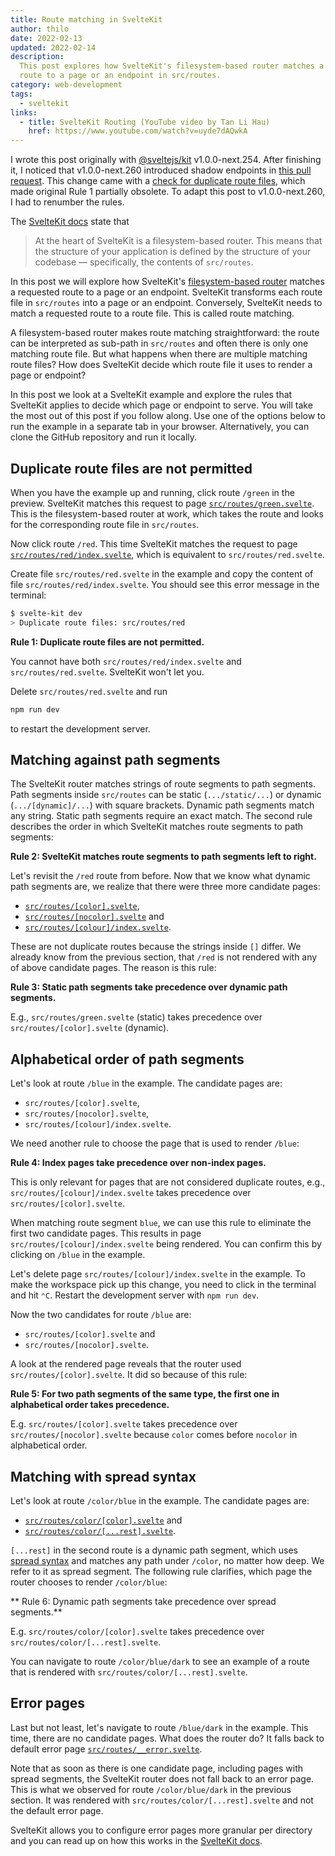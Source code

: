 ```yaml
---
title: Route matching in SvelteKit
author: thilo
date: 2022-02-13
updated: 2022-02-14
description:
  This post explores how SvelteKit's filesystem-based router matches a requested
  route to a page or an endpoint in src/routes.
category: web-development
tags:
  - sveltekit
links:
  - title: SvelteKit Routing (YouTube video by Tan Li Hau)
    href: https://www.youtube.com/watch?v=uyde7dAQwkA
---
```


<script context="module">
  export const prerender = true;
</script>

<script>
  import Example from '$lib/components/example.svelte';
  import Highlight from '$lib/components/highlight.svelte';
</script>

<Highlight>

I wrote this post originally with
[@sveltejs/kit](https://www.npmjs.com/package/@sveltejs/kit) v1.0.0-next.254.
After finishing it, I noticed that v1.0.0-next.260 introduced shadow endpoints
in [this pull request](https://github.com/sveltejs/kit/pull/3679). This change
came with a
[check for duplicate route files](https://github.com/sveltejs/kit/blame/647131e00149cb5299042eedeb880efcd855a2df/packages/kit/src/core/create_manifest_data/index.js#L262-L279),
which made original Rule 1 partially obsolete. To adapt this post to
v1.0.0-next.260, I had to renumber the rules.

</Highlight>

The [SvelteKit docs](https://kit.svelte.dev/docs#routing) state that

> At the heart of SvelteKit is a filesystem-based router. This means that the
> structure of your application is defined by the structure of your codebase —
> specifically, the contents of `src/routes`.

In this post we will explore how SvelteKit's
[filesystem-based router](https://kit.svelte.dev/docs#routing) matches a
requested route to a page or an endpoint. SvelteKit transforms each route file
in `src/routes` into a page or an endpoint. Conversely, SvelteKit needs to match
a requested route to a route file. This is called route matching.

A filesystem-based router makes route matching straightforward: the route can be
interpreted as sub-path in `src/routes` and often there is only one matching
route file. But what happens when there are multiple matching route files? How
does SvelteKit decide which route file it uses to render a page or endpoint?

In this post we look at a SvelteKit example and explore the rules that SvelteKit
applies to decide which page or endpoint to serve. You will take the most out of
this post if you follow along. Use one of the options below to run the example
in a separate tab in your browser. Alternatively, you can clone the GitHub
repository and run it locally.

<Example 
  title="SvelteKit route matching example"
  description="Run the code for this post in your browser to follow along."
  repository="maiertech/sveltekit-example-route-matching"
  openFile="src/routes/index.svelte"
/>

## Duplicate route files are not permitted

When you have the example up and running, click route `/green` in the preview.
SvelteKit matches this request to page
[`src/routes/green.svelte`](https://github.com/maiertech/sveltekit-example-route-matching/blob/main/src/routes/green.svelte).
This is the filesystem-based router at work, which takes the route and looks for
the corresponding route file in `src/routes`.

Now click route `/red`. This time SvelteKit matches the request to page
[`src/routes/red/index.svelte`](https://github.com/maiertech/sveltekit-example-route-matching/blob/main/src/routes/red/index.svelte),
which is equivalent to `src/routes/red.svelte`.

Create file `src/routes/red.svelte` in the example and copy the content of file
`src/routes/red/index.svelte`. You should see this error message in the
terminal:

```bash
$ svelte-kit dev
> Duplicate route files: src/routes/red
```

<Highlight>

**Rule 1: Duplicate route files are not permitted.**

You cannot have both `src/routes/red/index.svelte` and `src/routes/red.svelte`.
SvelteKit won't let you.

</Highlight>

Delete `src/routes/red.svelte` and run

```bash
npm run dev
```

to restart the development server.

## Matching against path segments

The SvelteKit router matches strings of route segments to path segments. Path
segments inside `src/routes` can be static (`.../static/...`) or dynamic
(`.../[dynamic]/...`) with square brackets. Dynamic path segments match any
string. Static path segments require an exact match. The second rule describes
the order in which SvelteKit matches route segments to path segments:

<Highlight>

**Rule 2: SvelteKit matches route segments to path segments left to right.**

</Highlight>

Let's revisit the `/red` route from before. Now that we know what dynamic path
segments are, we realize that there were three more candidate pages:

- [`src/routes/[color].svelte`](https://github.com/maiertech/sveltekit-example-route-matching/blob/main/src/routes/%5Bcolor%5D.svelte),
- [`src/routes/[nocolor].svelte`](https://github.com/maiertech/sveltekit-example-route-matching/blob/main/src/routes/%5Bnocolor%5D.svelte)
  and
- [`src/routes/[colour]/index.svelte`](https://github.com/maiertech/sveltekit-example-route-matching/blob/main/src/routes/%5Bcolour%5D/index.svelte).

These are not duplicate routes because the strings inside `[]` differ. We
already know from the previous section, that `/red` is not rendered with any of
above candidate pages. The reason is this rule:

<Highlight>

**Rule 3: Static path segments take precedence over dynamic path segments.**

E.g., `src/routes/green.svelte` (static) takes precedence over
`src/routes/[color].svelte` (dynamic).

</Highlight>

## Alphabetical order of path segments

Let's look at route `/blue` in the example. The candidate pages are:

- `src/routes/[color].svelte`,
- `src/routes/[nocolor].svelte`,
- `src/routes/[colour]/index.svelte`.

We need another rule to choose the page that is used to render `/blue`:

<Highlight>

**Rule 4: Index pages take precedence over non-index pages.**

This is only relevant for pages that are not considered duplicate routes, e.g.,
`src/routes/[colour]/index.svelte` takes precedence over
`src/routes/[color].svelte`.

</Highlight>

When matching route segment `blue`, we can use this rule to eliminate the first
two candidate pages. This results in page `src/routes/[colour]/index.svelte`
being rendered. You can confirm this by clicking on `/blue` in the example.

Let's delete page `src/routes/[colour]/index.svelte` in the example. To make the
workspace pick up this change, you need to click in the terminal and hit `⌃C`.
Restart the development server with `npm run dev`.

Now the two candidates for route `/blue` are:

- `src/routes/[color].svelte` and
- `src/routes/[nocolor].svelte`.

A look at the rendered page reveals that the router used
`src/routes/[color].svelte`. It did so because of this rule:

<Highlight>

**Rule 5: For two path segments of the same type, the first one in alphabetical
order takes precedence.**

E.g. `src/routes/[color].svelte` takes precedence over
`src/routes/[nocolor].svelte` because `color` comes before `nocolor` in
alphabetical order.

</Highlight>

## Matching with spread syntax

Let's look at route `/color/blue` in the example. The candidate pages are:

- [`src/routes/color/[color].svelte`](https://github.com/maiertech/sveltekit-example-route-matching/blob/main/src/routes/color/%5Bcolor%5D.svelte)
  and
- [`src/routes/color/[...rest].svelte`](https://github.com/maiertech/sveltekit-example-route-matching/blob/main/src/routes/color/%5B...rest%5D.svelte).

`[...rest]` in the second route is a dynamic path segment, which uses
[spread syntax](https://developer.mozilla.org/en-US/docs/Web/JavaScript/Reference/Operators/Spread_syntax)
and matches any path under `/color`, no matter how deep. We refer to it as
spread segment. The following rule clarifies, which page the router chooses to
render `/color/blue`:

<Highlight>

** Rule 6: Dynamic path segments take precedence over spread segments.**

E.g. `src/routes/color/[color].svelte` takes precedence over
`src/routes/color/[...rest].svelte`.

</Highlight>

You can navigate to route `/color/blue/dark` to see an example of a route that
is rendered with `src/routes/color/[...rest].svelte`.

## Error pages

Last but not least, let's navigate to route `/blue/dark` in the example. This
time, there are no candidate pages. What does the router do? It falls back to
default error page
[`src/routes/__error.svelte`](https://github.com/maiertech/sveltekit-example-route-matching/blob/main/src/routes/__error.svelte).

Note that as soon as there is one candidate page, including pages with spread
segments, the SvelteKit router does not fall back to an error page. This is what
we observed for route `/color/blue/dark` in the previous section. It was
rendered with `src/routes/color/[...rest].svelte` and not the default error
page.

SvelteKit allows you to configure error pages more granular per directory and
you can read up on how this works in the
[SvelteKit docs](https://kit.svelte.dev/docs/layouts#error-pages).
